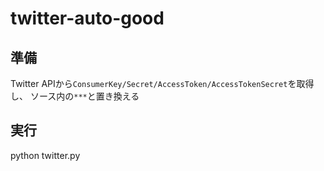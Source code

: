 # twitter-auto-good

## 準備

Twitter APIから`ConsumerKey/Secret/AccessToken/AccessTokenSecret`を取得し、
ソース内の`***`と置き換える

## 実行
python twitter.py 
